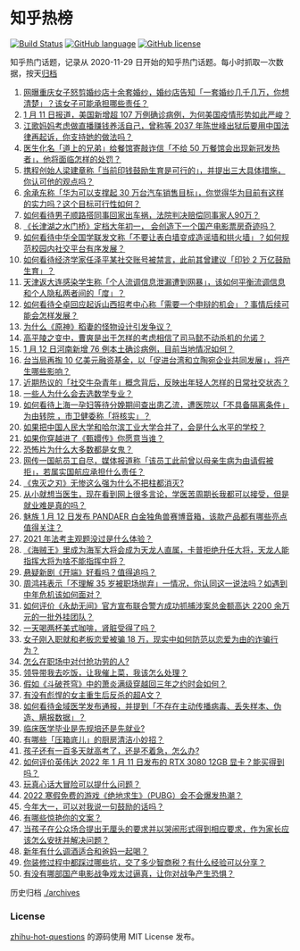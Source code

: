 # 知乎热榜
[![Build Status](https://github.com/ToWeLong/zhihu-hot-questions/workflows/CI/badge.svg)](https://github.com/ToWeLong/zhihu-hot-questions/actions)
[![GitHub language](https://img.shields.io/badge/language-golang-orange.svg)](https://golang.org/)
[![GitHub license](https://img.shields.io/github/license/ToWeLong/zhihu-hot-questions)](https://github.com/ToWeLong/zhihu-hot-questions/blob/main/LICENSE)

知乎热门话题，记录从 2020-11-29 日开始的知乎热门话题。每小时抓取一次数据，按天[归档](./archives)

<!-- BEGIN -->

1. [网曝重庆女子怒剪婚纱店十余套婚纱，婚纱店告知「一套婚纱几千几万，你想清楚」？该女子可能承担哪些责任？](https://www.zhihu.com/question/511181048)
1. [1 月 11 日报道，美国新增超 107 万例确诊病例，为何美国疫情形势如此严峻？](https://www.zhihu.com/question/511030305)
1. [江歌妈妈考虑做直播赚钱养活自己，曾称等 2037 年陈世峰出狱后要用中国法律再起诉，你支持她的做法吗？](https://www.zhihu.com/question/511166995)
1. [医生化名「道上的兄弟」给餐馆寄敲诈信「不给 50 万餐馆会出现新冠发热者」，他将面临怎样的处罚？](https://www.zhihu.com/question/511165487)
1. [携程创始人梁建章称「当前印钱鼓励生育是可行的」，并提出三大具体措施，你认可他的观点吗？](https://www.zhihu.com/question/511145080)
1. [余承东称「华为可以支撑起 30 万台汽车销售目标」，你觉得华为目前有这样的实力吗？这个目标可行性如何？](https://www.zhihu.com/question/511065084)
1. [如何看待男子顺路搭同事回家出车祸，法院判决赔偿同事家人90万？](https://www.zhihu.com/question/511124171)
1. [《长津湖之水门桥》定档大年初一， 会创造下一个国产电影票房奇迹吗？](https://www.zhihu.com/question/511295842)
1. [如何看待中华全国学联发文称「不要让表白墙变成造谣墙和拱火墙」？如何规范校园内社交平台有序发展？](https://www.zhihu.com/question/511150494)
1. [如何看待经济学家任泽平某社交账号被禁言，此前其曾建议「印钞 2 万亿鼓励生育」？](https://www.zhihu.com/question/511252759)
1. [天津返大连感染学生称「个人流调信息泄漏遭到网暴」，该如何平衡流调信息和个人隐私两者间的「度」？](https://www.zhihu.com/question/511242373)
1. [如何看待仝卓回应起诉山西招考中心称「需要一个申辩的机会」？事情后续可能会怎样发展？](https://www.zhihu.com/question/511300946)
1. [为什么《原神》稻妻的怪物设计引发争议？](https://www.zhihu.com/question/510977331)
1. [高平陵之变中，曹爽是出于怎样的考虑相信了司马懿不动杀机的允诺？](https://www.zhihu.com/question/265106441)
1. [1 月 12 日河南新增 76 例本土确诊病例，目前当地情况如何？](https://www.zhihu.com/question/511283695)
1. [台当局再掏 10 亿美元融资基金，以「促进台湾和立陶宛企业共同发展」，将产生哪些影响？](https://www.zhihu.com/question/511162100)
1. [近期热议的「社交牛杂青年」概念背后，反映出年轻人怎样的日常社交状态？](https://www.zhihu.com/question/511037513)
1. [一些人为什么会去选数学专业？](https://www.zhihu.com/question/510182098)
1. [如何看待上海一孕妇等待分娩期间查出患乙流，遭医院以「不具备隔离条件」为由转院 ，市卫健委称「将核实」？](https://www.zhihu.com/question/511184712)
1. [如果把中国人民大学和哈尔滨工业大学合并了，会是什么水平的学校？](https://www.zhihu.com/question/508445252)
1. [如果你穿越进了《甄嬛传》你愿意当谁？](https://www.zhihu.com/question/378551167)
1. [恐怖片为什么大多数都是女鬼？](https://www.zhihu.com/question/21554983)
1. [网传一国航员工自尽，媒体报道称「该员工此前曾以母亲生病为由请假被拒」，若属实国航应承担什么责任？](https://www.zhihu.com/question/511190032)
1. [《鬼灭之刃》无惨这么强为什么不把柱都消灭?](https://www.zhihu.com/question/507487292)
1. [从小就想当医生，现在看到网上很多言论，学医苦周期长我都可以接受，但是就业难是真的吗？](https://www.zhihu.com/question/478298702)
1. [魅族 1 月 12 日发布 PANDAER 白金独角兽赛博音箱，该款产品都有哪些亮点值得关注？](https://www.zhihu.com/question/510760373)
1. [2021 年法考主观题没过是什么体验？](https://www.zhihu.com/question/511111466)
1. [《海贼王》里成为海军大将会成为天龙人直属，卡普拒绝升任大将，天龙人能指挥大将为啥不能指挥中将？](https://www.zhihu.com/question/510471707)
1. [悬疑新剧《开端》好看吗？值得追吗？](https://www.zhihu.com/question/511025023)
1. [周鸿祎表示「不理解 35 岁被职场抛弃」一情况，你认同这一说法吗？如遇到中年危机该如何面对？](https://www.zhihu.com/question/511180401)
1. [如何评价《永劫无间》官方宣布联合警方成功抓捕涉案总金额高达 2200 余万元的一批外挂团队？](https://www.zhihu.com/question/511043572)
1. [一天喝两杯美式咖啡，肾脏受得了吗？](https://www.zhihu.com/question/448884034)
1. [女子刚入职就和老板恋爱被骗 18 万，现实中如何防范以恋爱为由的诈骗行为？](https://www.zhihu.com/question/511108584)
1. [怎么在职场中对付抢功劳的人?](https://www.zhihu.com/question/23349084)
1. [领导带我去吃饭，让我催上菜，我该怎么处理？](https://www.zhihu.com/question/510566149)
1. [假如《斗破苍穹》中的萧炎满级穿越回三年之约时会如何？](https://www.zhihu.com/question/505387644)
1. [有没有彪悍的女主重生后反杀的超A文？](https://www.zhihu.com/question/509128013)
1. [如何看待金域医学发布通报，并提到「不存在主动传播病毒、丢失样本、伪造、瞒报数据」？](https://www.zhihu.com/question/511237684)
1. [临床医学毕业是先规培还是先就业?](https://www.zhihu.com/question/510541128)
1. [有哪些「压箱底儿」的厨房清洁小妙招？](https://www.zhihu.com/question/511151220)
1. [孩子还有一百多天就高考了，还是不着急，怎么办?](https://www.zhihu.com/question/510673499)
1. [如何评价英伟达 2022 年 1 月 11 日发布的 RTX 3080 12GB 显卡？能买得到吗？](https://www.zhihu.com/question/511139064)
1. [玩真心话大冒险可以提什么问题？](https://www.zhihu.com/question/294716319)
1. [2022 寒假免费的游戏《绝地求生》（PUBG）会不会爆发热潮？](https://www.zhihu.com/question/509662558)
1. [今年大一，可以对我说一句鼓励的话吗？](https://www.zhihu.com/question/510783970)
1. [有哪些惊艳你的文案？](https://www.zhihu.com/question/510630784)
1. [当孩子在公众场合提出无厘头的要求并以哭闹形式得到相应要求，作为家长应该怎么安抚并解决问题？](https://www.zhihu.com/question/508709076)
1. [新年有什么调酒适合和爸妈一起喝？](https://www.zhihu.com/question/511018644)
1. [你装修过程中都踩过哪些坑，交了多少智商税？有什么经验可以分享？](https://www.zhihu.com/question/469916872)
1. [有没有哪部国产电影战争戏太过逼真，让你对战争产生恐惧？](https://www.zhihu.com/question/269043627)

<!-- END -->

历史归档 [./archives](./archives)


### License
[zhihu-hot-questions](https://github.com/towelong/zhihu-hot-questions) 的源码使用 MIT License 发布。